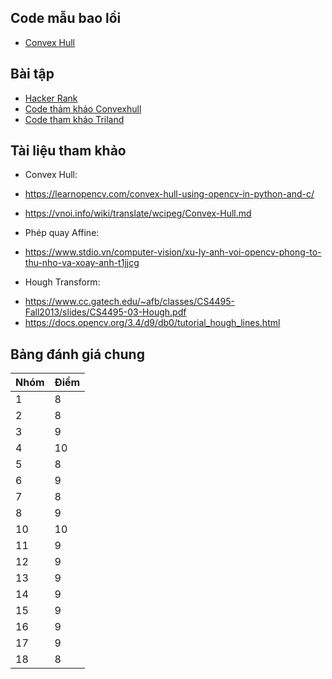 ## Code mẫu bao lồi
- [Convex Hull](convexhull_public.py)

## Bài tập
- [Hacker Rank](https://www.hackerrank.com/contests/geometric-algorithms/challenges?fbclid=IwAR1mlZM7jfuwte87lWqpjglkOzSttl8LyPRaUFbQeWX4oxwFxjMUXpTAJto)
- [Code thảm khảo Convexhull](convexhull.py)
- [Code tham khảo Triland](triland.py)

## Tài liệu tham khảo

- Convex Hull:

+ https://learnopencv.com/convex-hull-using-opencv-in-python-and-c/

+  https://vnoi.info/wiki/translate/wcipeg/Convex-Hull.md

-  Phép quay Affine:

+ https://www.stdio.vn/computer-vision/xu-ly-anh-voi-opencv-phong-to-thu-nho-va-xoay-anh-t1jjcg

- Hough Transform:

+ https://www.cc.gatech.edu/~afb/classes/CS4495-Fall2013/slides/CS4495-03-Hough.pdf
+ https://docs.opencv.org/3.4/d9/db0/tutorial_hough_lines.html

## Bảng đánh giá chung
 Nhóm| Điểm | 
| --- | --- |
| 1 | 8 |
| 2 | 8 |
| 3 | 9 |
| 4 | 10  |
| 5 | 8 |
| 6 | 9 |
| 7 | 8 |
| 8 | 9 |
| 10 | 10 |
| 11 | 9 |
| 12 | 9 |
| 13 | 9 |
| 14 | 9 |
| 15 | 9 |
| 16 | 9 |
| 17 | 9 |
| 18 | 8 |
